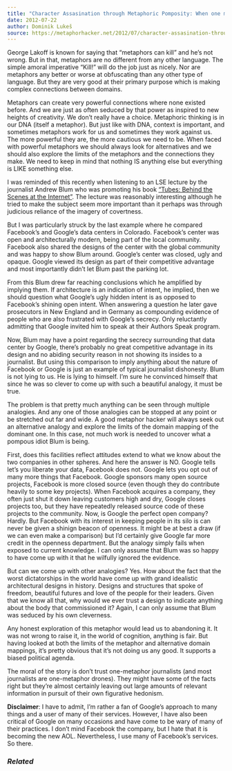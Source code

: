 ```yaml
---
title: "Character Assasination through Metaphoric Pomposity: When one metaphor is not enough"
date: 2012-07-22
author: Dominik Lukeš
source: https://metaphorhacker.net/2012/07/character-assasination-through-metaphoric-pomposity-when-one-metaphor-is-not-enough
---
```


George Lakoff is known for saying that “metaphors can kill” and he’s not wrong. But in that, metaphors are no different from any other language. The simple amoral imperative “Kill!” will do the job just as nicely. Nor are metaphors any better or worse at obfuscating than any other type of language. But they are very good at their primary purpose which is making complex connections between domains.

Metaphors can create very powerful connections where none existed before. And we are just as often seduced by that power as inspired to new heights of creativity. We don’t really have a choice. Metaphoric thinking is in our DNA (itself a metaphor). But just like with DNA, context is important, and sometimes metaphors work for us and sometimes they work against us. The more powerful they are, the more cautious we need to be. When faced with powerful metaphors we should always look for alternatives and we should also explore the limits of the metaphors and the connections they make. We need to keep in mind that nothing IS anything else but everything is LIKE something else.

I was reminded of this recently when listening to an LSE lecture by the journalist Andrew Blum who was promoting his book [“Tubes: Behind the Scenes at the Internet”](http://www2.lse.ac.uk/publicEvents/events/2012/07/20120703t1830vHKT.aspx). The lecture was reasonably interesting although he tried to make the subject seem more important than it perhaps was through judicious reliance of the imagery of covertness.

But I was particularly struck by the last example where he compared Facebook’s and Google’s data centers in Colorado. Facebook’s center was open and architecturally modern, being part of the local community. Facebook also shared the designs of the center with the global community and was happy to show Blum around. Google’s center was closed, ugly and opaque. Google viewed its design as part of their competitive advantage and most importantly didn’t let Blum past the parking lot.

From this Blum drew far reaching conclusions which he amplified by implying them. If architecture is an indication of intent, he implied, then we should question what Google’s ugly hidden intent is as opposed to Facebook’s shining open intent. When answering a question he later gave prosecutors in New England and in Germany as compounding evidence of people who are also frustrated with Google’s secrecy. Only reluctantly admitting that Google invited him to speak at their Authors Speak program.

Now, Blum may have a point regarding the secrecy surrounding that data center by Google, there’s probably no great competitive advantage in its design and no abiding security reason in not showing its insides to a journalist. But using this comparison to imply anything about the nature of Facebook or Google is just an example of typical journalist dishonesty. Blum is not lying to us. He is lying to himself. I’m sure he convinced himself that since he was so clever to come up with such a beautiful analogy, it must be true.

The problem is that pretty much anything can be seen through multiple analogies. And any one of those analogies can be stopped at any point or be stretched out far and wide. A good metaphor hacker will always seek out an alternative analogy and explore the limits of the domain mapping of the dominant one. In this case, not much work is needed to uncover what a pompous idiot Blum is being.

First, does this facilities reflect attitudes extend to what we know about the two companies in other spheres. And here the answer is NO. Google tells let’s you liberate your data, Facebook does not. Google lets you opt out of many more things that Facebook. Google sponsors many open source projects, Facebook is more closed source (even though they do contribute heavily to some key projects). When Facebook acquires a company, they often just shut it down leaving customers high and dry, Google closes projects too, but they have repeatedly released source code of these projects to the community. Now, is Google the perfect open company? Hardly. But Facebook with its interest in keeping people in its silo is can never be given a shinign beacon of openness. It might be at best a draw (if we can even make a comparison) but I’d certainly give Google far more credit in the openness department. But the analogy simply fails when exposed to current knowledge. I can only assume that Blum was so happy to have come up with it that he wilfully ignored the evidence.

But can we come up with other analogies? Yes. How about the fact that the worst dictatorships in the world have come up with grand idealistic architectural designs in history. Designs and structures that spoke of freedom, beautiful futures and love of the people for their leaders. Given that we know all that, why would we ever trust a design to indicate anything about the body that commissioned it? Again, I can only assume that Blum was seduced by his own cleverness.

Any honest exploration of this metaphor would lead us to abandoning it. It was not wrong to raise it, in the world of cognition, anything is fair. But having looked at both the limits of the metaphor and alternative domain mappings, it’s pretty obvious that it’s not doing us any good. It supports a biased political agenda.

The moral of the story is don’t trust one-metaphor journalists (and most journalists are one-metaphor drones). They might have some of the facts right but they’re almost certainly leaving out large amounts of relevant information in pursuit of their own figurative hedonism.

**Disclaimer**: I have to admit, I’m rather a fan of Google’s approach to many things and a user of many of their services. However, I have also been critical of Google on many occasions and have come to be wary of many of their practices. I don’t mind Facebook the company, but I hate that it is becoming the new AOL. Nevertheless, I use many of Facebook’s services. So there.

### *Related*